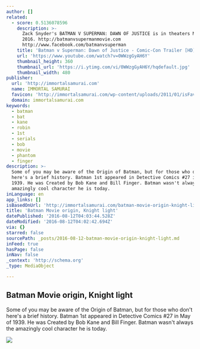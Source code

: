 ```yaml
---
author: []
related:
  - score: 0.5136078596
    description: >-
      Zack Snyder's BATMAN V SUPERMAN: DAWN OF JUSTICE is in theaters March 25,
      2016. http://batmanvsupermanmovie.com
      http://www.facebook.com/batmanvsuperman
    title: 'Batman v Superman: Dawn of Justice - Comic-Con Trailer [HD]'
    url: 'https://www.youtube.com/watch?v=0WWzgGyAH6Y'
    thumbnail_height: 360
    thumbnail_url: 'https://i.ytimg.com/vi/0WWzgGyAH6Y/hqdefault.jpg'
    thumbnail_width: 480
publisher:
  url: 'http://immortalsamurai.com'
  name: IMMORTAL SAMURAI
  favicon: 'http://immortalsamurai.com/wp-content/uploads/2011/01/isFav.jpg'
  domain: immortalsamurai.com
keywords:
  - batman
  - bat
  - kane
  - robin
  - 1st
  - serials
  - bob
  - movie
  - phantom
  - finger
description: >-
  Some of you may be aware of the Origin of Batman, but for those who don't
  here's a brief history. Batman 1st appeared in Detective Comics #27 in May of
  1939. He was Created by Bob Kane and Bill Finger. Batman wasn't always the
  amazingly cool character he is today.
inLanguage: en
app_links: []
isBasedOnUrl: 'http://immortalsamurai.com/batman-movie-origin-knight-light/'
title: 'Batman Movie origin, Knight light'
datePublished: '2016-08-12T04:03:44.528Z'
dateModified: '2016-08-12T04:02:42.694Z'
via: {}
starred: false
sourcePath: _posts/2016-08-12-batman-movie-origin-knight-light.md
inFeed: true
hasPage: false
inNav: false
_context: 'http://schema.org'
_type: MediaObject

---
```

<article style=""><h1>Batman Movie origin, Knight light</h1><p>Some of you may be aware of the Origin of Batman, but for those who don't here's a brief history. Batman 1st appeared in Detective Comics #27 in May of 1939. He was Created by Bob Kane and Bill Finger. Batman wasn't always the amazingly cool character he is today.</p><img src="http://i0.wp.com/immortalsamurai.com/wp-content/uploads/2014/06/AdamWestBatManBanner.jpg?fit=998%2C418" /></article>